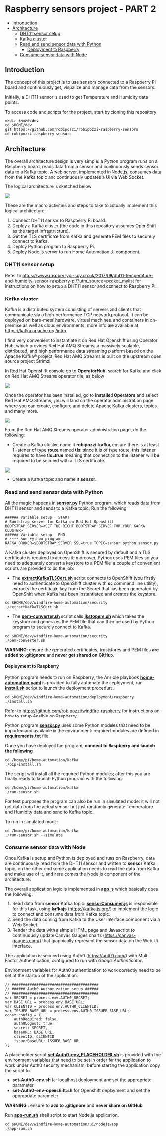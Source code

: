 # Raspberry sensors project - PART 2
- [Introduction](#introduction)
- [Architecture](#architecture)
    - [DHT11 sensor setup](#DHT11-sensor-setup)
    - [Kafka cluster](#kafka-cluster)
    - [Read and send sensor data with Python](#read-and-send-sensor-data-with-python)
        - [Deployment to Raspberry](#deployment-to-raspberry)
    - [Consume sensor data with Node](#consume-sensor-data-with-node)

## Introduction
The concept of this project is to use sensors connected to a Raspberry Pi board and continuously get, visualize and manage data from the sensors.

Initially, a DHT11 sensor is used to get Temperature and Humidity data points.

To access code and scripts for the project, start by cloning this repository 
```
mkdir $HOME/dev
cd $HOME/dev
git https://github.com/robipozzi/robipozzi-raspberry-sensors 
cd robipozzi-raspberry-sensors
```

## Architecture
The overall architecture design is very simple: a Python program runs on a Raspberry board, reads data from a sensor and continuously sends sensor data to a Kafka topic. A web server, implemented in Node.js, consumes data from the Kafka topic and continuously updates a UI via Web Socket.

The logical architecture is sketched below

![](images/architecture.png)

These are the macro activities and steps to take to actually implement this logical architecture:
1. Connect DHT11 sensor to Raspberry Pi board.
2. Deploy a Kafka cluster (the code in this repository assumes OpenShift as the target infrastructure).
3. Get the TLS certificate from Kafka and generate PEM files to securely connect to Kafka.
4. Deploy Python program to Raspberry Pi.
5. Deploy Node.js server to run Home Automation UI component.

### DHT11 sensor setup
Refer to https://www.raspberrypi-spy.co.uk/2017/09/dht11-temperature-and-humidity-sensor-raspberry-pi/?utm_source=pocket_mylist for instructions on how to setup a DHT11 sensor and connect to Raspberry Pi.

### Kafka cluster
Kafka is a distributed system consisting of servers and clients that communicate via a high-performance TCP network protocol. It can be deployed on bare-metal hardware, virtual machines, and containers in on-premise as well as cloud environments, more info are available at https://kafka.apache.org/intro.

I find very convenient to instantiate it on Red Hat Openshift using Operator Hub, which provides Red Hat AMQ Streams, a massively scalable, distributed, and high performance data streaming platform based on the Apache Kafka® project; Red Hat AMQ Streams is built on the upstream open source project Strimzi.

In Red Hat Openshift console go to **OperatorHub**, search for Kafka and click on Red Hat AMQ Streams operator tile, as below

![](images/operator-hub.png)

Once the operator has been installed, go to **Installed Operators** and select Red Hat AMQ Streams, you will land on the operator administration page where you can create, configure and delete Apache Kafka clusters, topics and many more.

![](images/installed-operators.png)

From the Red Hat AMQ Streams operator administration page, do the following:

* Create a Kafka cluster, name it **robipozzi-kafka**, ensure there is at least 1 listener of type **route** named **tls**: since it is of type route, this listener requires to have **tls=true** meaning that connection to the listener will be required to be secured with a TLS certificate.

![](images/kafka-listener.png)

* Create a Kafka topic and name it **sensor**.

### Read and send sensor data with Python
All the magic happens in **[sensor.py](kafka/sensor.py)** Python program, which reads data from DHT11 sensor and sends to a Kafka topic; 
Run the following
```
###### Variable setup - START
# Bootstrap server for Kafka on Red Hat Openshift
BOOTSTRAP_SERVER=<SET THE RIGHT BOOTSTRAP SERVER FOR YOUR KAFKA CLUSTER>
###### Variable setup - END
# **** Run Python program
KAFKA_BROKER=$BOOTSTRAP_SERVER SSL=true TOPIC=sensor python sensor.py
```

A Kafka cluster deployed on OpenShift is secured by default and a TLS certificate is required to access it; moreover, Python uses PEM files so you need to adequately convert a keystore to a PEM file; a couple of convenient scripts are provided to do the job:

* The **[extractKafkaTLSCert.sh](security/extractKafkaTLSCert.sh)** script connects to OpenShift (you firstly need to authenticate to OpenShift cluster with **oc** command line utility), extracts the certificate key from the Secret that has been generated by OpenShift when Kafka has been instantiated and creates the keystore.
```
cd $HOME/dev/windfire-home-automation/security
./extractKafkaTLSCert.sh
```

* The **[pem-converter.sh](security/pem-converter.sh)** script calls **[jkstopem.sh](security/jkstopem.sh)** which takes the keystore and generates the PEM file that can then be used by Python program to securely connect to Kafka.
```
cd $HOME/dev/windfire-home-automation/security
./pem-converter.sh
```
**WARNING**: ensure the generated certificates, truststores and PEM files **are added to .gitignore** and **never get shared on GitHub**.

#### Deployment to Raspberry
Python program needs to run on Raspberry, the Ansible playbook **[home-automation.yaml](deployment/raspberry/home-automation.yaml)** is provided to fully automate the deployment, run **[install.sh](deployment/raspberry/install.sh)** script to launch the deployment procedure.
```
cd $HOME/dev/windfire-home-automation/deployment/raspberry
./install.sh
```
Refer to https://github.com/robipozzi/windfire-raspberry for instructions on how to setup Ansible on Raspberry.

Python program **[sensor.py](kafka/sensor.py)** uses some Python modules that need to be imported and available in the environment: required modules are defined in **[requirements.txt](kafka/requirements.txt)** file.

Once you have deployed the program, **connect to Raspberry and launch the following**
```
cd /home/pi/home-automation/kafka
./pip-install.sh
```
The script will install all the required Python modules; after this you are finally ready to launch Python program with the following:
```
cd /home/pi/home-automation/kafka
./run-sensor.sh
```
For test purposes the program can also be run in simulated mode: it will not get data from the actual sensor but just randomly generate Temperature and Humidity data and send to Kafka topic. 

To run in simulated mode:
```
cd /home/pi/home-automation/kafka
./run-sensor.sh --simulate
```

### Consume sensor data with Node
Once Kafka is setup and Python is deployed and runs on Raspberry, data are continuously read from the DHT11 sensor and written to **sensor** Kafka topic, on the other end some application needs to read the data from Kafka and make use of it, and here comes the Node.js component of the architecture.

The overall application logic is implemented in **[app.js](ui/nodejs/app/app.js)** which basically does the following:
1. Read data from **sensor** Kafka topic: **[sensorConsumer.js](ui/nodejs/app/sensorConsumer.js)** is responsible for this task, using **kafkajs** (https://kafka.js.org/) to implement the logic to connect and consume data from Kafka topic.
2. Send the data coming from Kafka to the User Interface component via a Web Socket.
3. Render the data with a simple HTML page and Javascript to continuously update Canvas Gauges charts (https://canvas-gauges.com/) that graphically represent the sensor data on the Web Ui interface.

The application is secured using Auth0 (https://auth0.com/) with Multi Factor Authentication, configured to run with *Google Authenticator*.

Environment variables for Auth0 authentication to work correctly need to be set at the startup of the application.
```
// #######################################
// ###### Auth0 Authorization setup ######
// #######################################
var SECRET = process.env.AUTH0_SECRET;
var BASE_URL = process.env.BASE_URL;
var CLIENTID = process.env.AUTH0_CLIENTID;
var ISSUER_BASE_URL = process.env.AUTH0_ISSUER_BASE_URL;
const config = {
	authRequired: false,
	auth0Logout: true,
	secret: SECRET,
	baseURL: BASE_URL,
	clientID: CLIENTID,
	issuerBaseURL: ISSUER_BASE_URL
};
```
A placeholder script **[set-Auth0-env_PLACEHOLDER.sh](ui/nodejs/set-Auth0-env_PLACEHOLDER.sh)** is provided with the environment variables that need to be set in order for the application to work under Auth0 security mechanism; before starting the application copy the script to
*  **set-Auth0-env.sh** for localhost deployment and set the appropriate parameter
*  **set-Auth0-env-openshift.sh** for Openshift deployment and set the appropriate parameter

**WARNING** : ensure to **add to .gitignore** and **never share on GitHub**

Run **[app-run.sh](ui/nodejs/app/app-run.sh)** shell script to start Node.js application.
```
cd $HOME/dev/windfire-home-automation/ui/nodejs/app
./app-run.sh
```